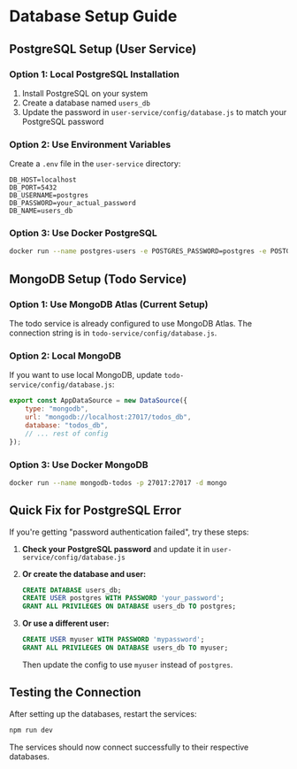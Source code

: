# Database Setup Guide

## PostgreSQL Setup (User Service)

### Option 1: Local PostgreSQL Installation
1. Install PostgreSQL on your system
2. Create a database named `users_db`
3. Update the password in `user-service/config/database.js` to match your PostgreSQL password

### Option 2: Use Environment Variables
Create a `.env` file in the `user-service` directory:
```env
DB_HOST=localhost
DB_PORT=5432
DB_USERNAME=postgres
DB_PASSWORD=your_actual_password
DB_NAME=users_db
```

### Option 3: Use Docker PostgreSQL
```bash
docker run --name postgres-users -e POSTGRES_PASSWORD=postgres -e POSTGRES_DB=users_db -p 5432:5432 -d postgres
```

## MongoDB Setup (Todo Service)

### Option 1: Use MongoDB Atlas (Current Setup)
The todo service is already configured to use MongoDB Atlas. The connection string is in `todo-service/config/database.js`.

### Option 2: Local MongoDB
If you want to use local MongoDB, update `todo-service/config/database.js`:
```javascript
export const AppDataSource = new DataSource({
    type: "mongodb",
    url: "mongodb://localhost:27017/todos_db",
    database: "todos_db",
    // ... rest of config
});
```

### Option 3: Use Docker MongoDB
```bash
docker run --name mongodb-todos -p 27017:27017 -d mongo
```

## Quick Fix for PostgreSQL Error

If you're getting "password authentication failed", try these steps:

1. **Check your PostgreSQL password** and update it in `user-service/config/database.js`
2. **Or create the database and user:**
   ```sql
   CREATE DATABASE users_db;
   CREATE USER postgres WITH PASSWORD 'your_password';
   GRANT ALL PRIVILEGES ON DATABASE users_db TO postgres;
   ```

3. **Or use a different user:**
   ```sql
   CREATE USER myuser WITH PASSWORD 'mypassword';
   GRANT ALL PRIVILEGES ON DATABASE users_db TO myuser;
   ```
   Then update the config to use `myuser` instead of `postgres`.

## Testing the Connection

After setting up the databases, restart the services:
```bash
npm run dev
```

The services should now connect successfully to their respective databases.
